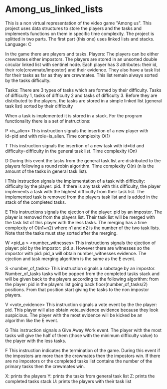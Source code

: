 # Among_us_linked_lists
This is a non virtual representation of the video game "Among us". This project uses data structures to store the players and the tasks and implements functions on them in specific time complexity. The project is splitted in two parts. The first part (this one) uses linked lists and stacks. Language: C

In the game there are players and tasks. Players: The players can be either crewmates either impostors. The players are stored in an unsorted double circular linked list with sentinel node. Each player has 3 attributes: their id, their role(crewmate/impostor) and their evidence. They also have a task list for their tasks as far as they are crewmates. This list remain always sorted by the tasks difficulty.

Tasks: There are 3 types of tasks which are formed by their difficulty. Tasks of difficulty 1, tasks of difficulty 2 and tasks of difficulty 3. Before they are distributed to the players, the tasks are stored in a simple linked list (general task list) sorted by their difficulty

When a task is implemented it is stored in a stack. For the program functionality there is a set of instructions: 

P <is_alien> This instruction signals the insertion of a new player with id=pid and with role=is_alien. Time complexity O(1)

T This instruction signals the insertion of a new task with id=tid and difficulty=difficulty in the general task list. Time complexity (On)

D During this event the tasks from the general task list are distributed to the players following a round robin algorithm. Time complexity O(n) (n is the amount of the tasks in general task list).

I This instruction signals the implementation of a task with difficulty: difficulty by the player: pid. If there is any task with this difficulty, the player implements a task with the highest difficulty from their task list. The implemented task is removed from the players task list and is added in the stack of the completed tasks.

E This instructions signals the ejection of the player: pid by an impostor. The player is removed from the players list. Their task list will be merged with the task list of this player with the less tasks. The merging has a time complexity of O(n1+n2) where n1 and n2 is the number of the two task lists. Note that the tasks must stay sorted after the merging.

W <pid_a > <number_witnesses> This instructions signals the ejection of player: pid by the impostor: pid_a. However there are witnesses so the impostor with pid: pid_a will obtain number_witnesses evidence. The ejection and task merging algorithm is the same as the E event.

S <number_of_tasks> This instruction signals a sabotage by an impostor. Number_of_tasks tasks will be popped from the completed tasks stack and will be given back to the players according to the following algorithm: from the player: pid in the players list going back floor(number_of_tasks/2) positions. From that position start giving the tasks to the non impostor players.

V <vote_evidence> This instruction signals a vote event by the the player: pid. This player will also obtain vote_evidence evidence because they look suspicious. The player with the most evidence will be kicked be an algorithm like the E event.

G This instruction signals a Give Away Work event. The player with the most tasks will give the half of them (those with the minimum difficulty value) to the player with the less tasks.

F This instruction indicates the termination of the game. During this event if the impostors are more than the crewmates then the impostors win. If there are no impostors or the completed tasks list contains the number of the primary tasks then the crewmates win.

X: prints the players Y: prints the tasks from general task list Z: prints the completed tasks stack U: prints the players with their task list
